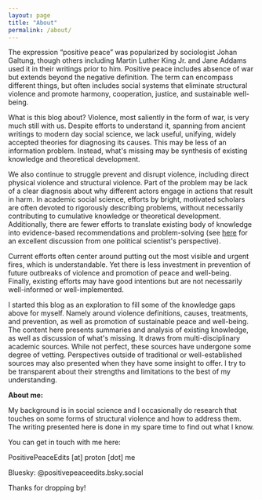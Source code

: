 ```yaml
---
layout: page
title: "About"
permalink: /about/
---
```


The expression “positive peace” was popularized by sociologist Johan Galtung, though others including Martin Luther King Jr. and Jane Addams used it in their writings prior to him. Positive peace includes absence of war but extends beyond the negative definition. The term can encompass different things, but often includes social systems that eliminate structural violence and promote harmony, cooperation, justice, and sustainable well-being.

What is this blog about? Violence, most saliently in the form of war, is very much still with us. Despite efforts to understand it, spanning from ancient writings to modern day social science, we lack useful, unifying, widely accepted theories for diagnosing its causes. This may be less of an information problem. Instead, what's missing may be synthesis of existing knowledge and theoretical development. 

We also continue to struggle prevent and disrupt violence, including direct physical violence and structural violence. Part of the problem may be lack of a clear diagnosis about why different actors engage in actions that result in harm. In academic social science, efforts by bright, motivated scholars are often devoted to rigorously describing problems, without necessarily contributing to cumulative knowledge or theoretical development. Additionally, there are fewer efforts to translate existing body of knowledge into evidence-based recommendations and problem-solving (see [here](https://www.ssrc.org/events/political-science-as-problem-solving/) for an excellent discussion from one political scientist's perspective). 

Current efforts often center around putting out the most visible and urgent fires, which is understandable. Yet there is less investment in prevention of future outbreaks of violence and promotion of peace and well-being. Finally, existing efforts may have good intentions but are not necessarily well-informed or well-implemented.

I started this blog as an exploration to fill some of the knowledge gaps above for myself. Namely around violence definitions, causes, treatments, and prevention, as well as promotion of sustainable peace and well-being. The content here presents summaries and analysis of existing knowledge, as well as discussion of what's missing. It draws from multi-disciplinary academic sources. While not perfect, these sources have undergone some degree of vetting. Perspectives outside of traditional or well-established sources may also presented when they have some insight to offer. I try to be transparent about their strengths and limitations to the best of my understanding.

**About me:**

My background is in social science and I occasionally do research that touches on some forms of structural violence and how to address them. The writing presented here is done in my spare time to find out what I know.

You can get in touch with me here:

PositivePeaceEdits [at] proton [dot] me

Bluesky: @positivepeaceedits.bsky.social

Thanks for dropping by!



